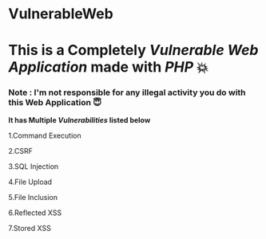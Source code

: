 # VulnerableWeb
# This is a Completely _Vulnerable Web Application_ made with _PHP_ :boom:

### Note : I'm not responsible for any illegal activity you do with this Web Application :innocent:

**It has Multiple _Vulnerabilities_ listed below**

1.Command Execution

2.CSRF

3.SQL Injection

4.File Upload

5.File Inclusion

6.Reflected XSS

7.Stored XSS
